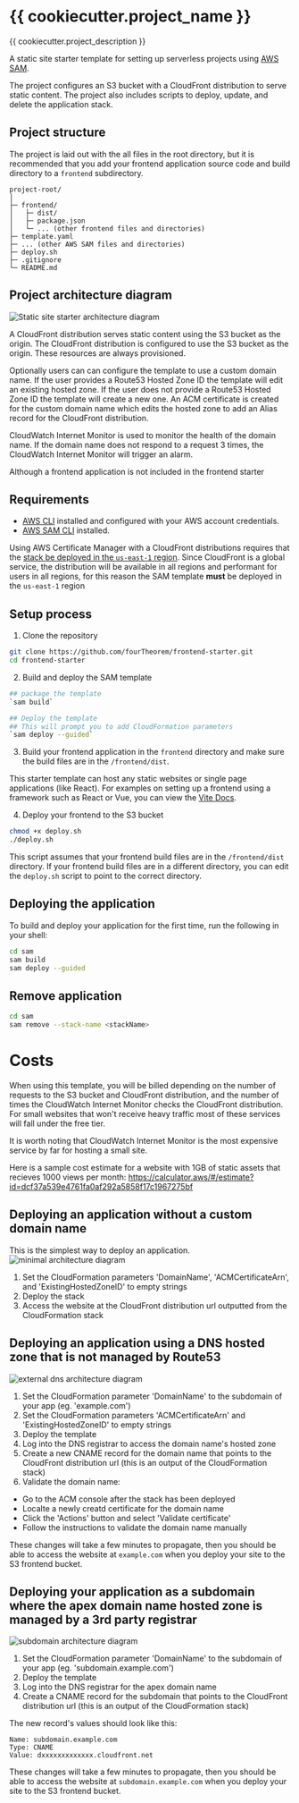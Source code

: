 # {{ cookiecutter.project_name }}

{{ cookiecutter.project_description }}

A static site starter template for setting up serverless projects using [AWS SAM](https://aws.amazon.com/serverless/sam/).

The project configures an S3 bucket with a CloudFront distribution to serve static content. The project also includes scripts to deploy, update, and delete the application stack. 


## Project structure 
The project is laid out with the all files in the root directory, but it is recommended that you add your frontend application source code and build directory to a `frontend` subdirectory.

```
project-root/
│
├─ frontend/
│   ├─ dist/
│   ├─ package.json
│   └─ ... (other frontend files and directories)
├─ template.yaml
├─ ... (other AWS SAM files and directories)
├─ deploy.sh
├─ .gitignore
└─ README.md
```

## Project architecture diagram 

![Static site starter architecture diagram](architecture-diagrams/architecture.png)

A CloudFront distribution serves static content using the S3 bucket as the origin. The CloudFront distribution is configured to use the S3 bucket as the origin. These resources are always provisioned. 

Optionally users can can configure the template to use a custom domain name. If the user provides a Route53 Hosted Zone ID the template will edit an existing hosted zone. If the user does not provide a Route53 Hosted Zone ID the template will create a new one. An ACM certificate is created for the custom domain name which edits the hosted zone to add an Alias record for the CloudFront distribution.

CloudWatch Internet Monitor is used to monitor the health of the domain name. If the domain name does not respond to a request 3 times, the CloudWatch Internet Monitor will trigger an alarm. 

Although a frontend application is not included in the frontend starter 

## Requirements 

- [AWS CLI](https://aws.amazon.com/cli/) installed and configured with your AWS account credentials.
- [AWS SAM CLI](https://docs.aws.amazon.com/serverless-application-model/latest/developerguide/serverless-sam-cli-install.html) installed.

Using AWS Certificate Manager with a CloudFront distributions requires that the [stack be deployed in the `us-east-1` region](https://docs.aws.amazon.com/AmazonCloudFront/latest/DeveloperGuide/cnames-and-https-requirements.html). Since CloudFront is a global service, the distribution will be available in all regions and performant for users in all regions, for this reason the SAM template **must** be deployed in the `us-east-1` region

## Setup process
1. Clone the repository
```bash 
git clone https://github.com/fourTheorem/frontend-starter.git
cd frontend-starter
```

2. Build and deploy the SAM template
```bash
## package the template
`sam build`

## Deploy the template
## This will prompt you to add CloudFormation parameters
`sam deploy --guided`
```

3. Build your frontend application in the `frontend` directory and make sure the build files are in the `/frontend/dist`. 


This starter template can host any static websites or single page applications (like React). For examples on setting up a frontend using a framework such as React or Vue, you can view the [Vite Docs](https://vitejs.dev/guide/).

4. Deploy your frontend to the S3 bucket
```bash
chmod +x deploy.sh
./deploy.sh
```

This script assumes that your frontend build files are in the `/frontend/dist` directory. If your frontend build files are in a different directory, you can edit the `deploy.sh` script to point to the correct directory.


## Deploying the application

To build and deploy your application for the first time, run the following in your shell:

```bash
cd sam 
sam build
sam deploy --guided
```


## Remove application

```bash
cd sam 
sam remove --stack-name <stackName>
```

# Costs
When using this template, you will be billed depending on the number of requests to the S3 bucket and CloudFront distribution, and the number of times the CloudWatch Internet Monitor checks the CloudFront distribution. For small websites that won't receive heavy traffic most of these services will fall under the free tier.

It is worth noting that CloudWatch Internet Monitor is the most expensive service by far for hosting a small site. 

Here is a sample cost estimate for a website with 1GB of static assets that recieves 1000 views per month:
https://calculator.aws/#/estimate?id=dcf37a539e4761fa0af292a5858f17c1967275bf


## Deploying an application without a custom domain name 
This is the simplest way to deploy an application.
![minimal architecture diagram](architecture-diagrams/minimal.png)


1. Set the CloudFormation parameters 'DomainName', 'ACMCertificateArn', and 'ExistingHostedZoneID' to empty strings
2. Deploy the stack 
3. Access the website at the CloudFront distribution url outputted from the CloudFormation stack


## Deploying an application using a DNS hosted zone that is not managed by Route53
![external dns architecture diagram](architecture-diagrams/external-dns.png)

1. Set the CloudFormation parameter 'DomainName' to the subdomain of your app (eg. 'example.com')
2. Set the CloudFormation parameters 'ACMCertificateArn' and 'ExistingHostedZoneID' to empty strings
3. Deploy the template
4. Log into the DNS registrar to access the domain name's hosted zone
5. Create a new CNAME record for the domain name that points to the CloudFront distribution url (this is an output of the CloudFormation stack)
6. Validate the domain name:
  - Go to the ACM console after the stack has been deployed
  - Localte a newly creatd certificate for the domain name
  - Click the 'Actions' button and select 'Validate certificate'
  - Follow the instructions to validate the domain name manually


These changes will take a few minutes to propagate, then you should be able to access the website at `example.com` when you deploy your site to the S3 frontend bucket.

## Deploying your application as a subdomain where the apex domain name hosted zone is managed by a 3rd party registrar

![subdomain architecture diagram](architecture-diagrams/subdomain-external-dns.png)


1. Set the CloudFormation parameter 'DomainName' to the subdomain of your app (eg. 'subdomain.example.com')
2. Deploy the template
2. Log into the DNS registrar for the apex domain name
3. Create a CNAME record for the subdomain that points to the CloudFront distribution url (this is an output of the CloudFormation stack)

The new record's values should look like this:
```
Name: subdomain.example.com
Type: CNAME
Value: dxxxxxxxxxxxxx.cloudfront.net
```
These changes will take a few minutes to propagate, then you should be able to access the website at `subdomain.example.com` when you deploy your site to the S3 frontend bucket.
